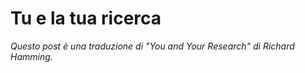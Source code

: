 # Tu e la tua ricerca #

_Questo post è una traduzione di "You and Your Research" di Richard Hamming._

["You and Your Research"]: http://www.cs.virginia.edu/~robins/YouAndYourResearch.html